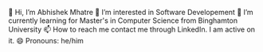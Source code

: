 👋 Hi, I’m Abhishek Mhatre
👀 I’m interested in Software Developement
🌱 I’m currently learning for Master's in Computer Science from Binghamton University
📫 How to reach me contact me through LinkedIn. I am active on it.
😄 Pronouns: he/him
<!--
**AbhishekMhatre10/AbhishekMhatre10** is a ✨ _special_ ✨ repository because its `README.md` (this file) appears on your GitHub profile.

Here are some ideas to get you started:

- 🔭 I’m currently working on ...
- 🌱 I’m currently learning ...
- 👯 I’m looking to collaborate on ...
- 🤔 I’m looking for help with ...
- 💬 Ask me about ...
- 📫 How to reach me: ...
- 😄 Pronouns: ...
- ⚡ Fun fact: ...
-->
